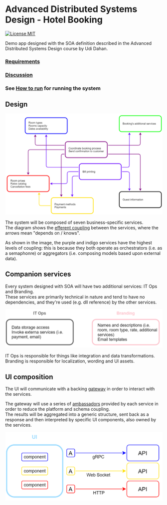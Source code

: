 # Advanced Distributed Systems Design - Hotel Booking

[![License MIT](https://img.shields.io/badge/license-MIT-green)](LICENSE)

Demo app designed with the SOA definition described in the Advanced Distributed Systems Design course by Udi Dahan.

### [Requirements](docs/Requirements.md)
### [Discussion](https://github.com/orgs/artiso-solutions/teams/systems-design)

### See [How to run](docs/how-to-run.md) for running the system

## Design

![System diagram](assets/images/system-diagram.png)

The system will be composed of seven business-specific services.<br/>
The diagram shows the [efferent coupling](https://en.wikipedia.org/wiki/Efferent_coupling) between the services, where the arrows mean "depends on / knows".

As shown in the image, the purple and indigo services have the highest levels of coupling: this is because they both operate as orchestrators (i.e. as a semaphonre) or aggregators (i.e. composing models based upon external data).

## Companion services

Every system designed with SOA will have two additional services: IT Ops and Branding.<br/>
These services are primarily technical in nature and tend to have no dependencies, and they're used (e.g. dll reference) by the other services.<br/>

![IT Ops and Branding diagram](assets/images/itops-branding-diagram.png)

IT Ops is responsible for things like integration and data transformations.<br/>
Branding is responsible for localization, wording and UI assets.

## UI composition

The UI will communicate with a backing [gateway](https://docs.microsoft.com/en-us/azure/architecture/patterns/gateway-aggregation) in order to interact with the services.

The gateway will use a series of [ambassadors](https://docs.microsoft.com/en-us/azure/architecture/patterns/ambassador) provided by each service in order to reduce the platform and schema coupling.<br/>
The results will be aggregated into a generic structure, sent back as a response and then interpreted by specific UI components, also owned by the services.

![UI composition diagram](assets/images/ui-diagram.png)

